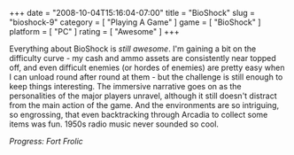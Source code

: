 +++
date = "2008-10-04T15:16:04-07:00"
title = "BioShock"
slug = "bioshock-9"
category = [ "Playing A Game" ]
game = [ "BioShock" ]
platform = [ "PC" ]
rating = [ "Awesome" ]
+++

Everything about BioShock is <i>still awesome</i>.  I'm gaining a bit on the difficulty curve - my cash and ammo assets are consistently near topped off, and even difficult enemies (or hordes of enemies) are pretty easy when I can unload round after round at them - but the challenge is still enough to keep things interesting.  The immersive narrative goes on as the personalities of the major players unravel, although it still doesn't distract from the main action of the game.  And the environments are so intriguing, so engrossing, that even backtracking through Arcadia to collect some items was fun.  1950s radio music never sounded so cool.

<i>Progress: Fort Frolic</i>